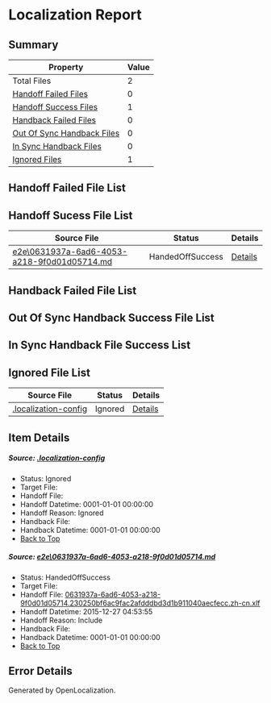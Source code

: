 # <a name='report-top'></a> Localization Report

## Summary
 Property | Value 
 -------- | ----- 
 Total Files | 2
[ Handoff Failed Files ](#handoff-failed-list)| 0
[ Handoff Success Files ](#handoff-success-list)| 1
[ Handback Failed Files ](#handback-failed-list)| 0
[ Out Of Sync Handback Files ](#outofsync-handback-success-list)| 0
[ In Sync Handback Files ](#insync-handback-success-list)| 0
[ Ignored Files ](#ignored-list)| 1

## <a name='handoff-failed-list'></a> Handoff Failed File List

## <a name='handoff-success-list'></a> Handoff Sucess File List
 Source File | Status | Details 
 ----------- | ------ | ------- 
 [e2e\0631937a-6ad6-4053-a218-9f0d01d05714.md](https://github.com/OpenLocalizationTest/oltest/blob/10bb50b1ace08caf73eb92105fbf67267feab14c/e2e/0631937a-6ad6-4053-a218-9f0d01d05714.md) | HandedOffSuccess | [Details](#56494da1d48f08682dc7e99276025f67f4c64b231)

## <a name='handback-failed-list'></a> Handback Failed File List

## <a name='outofsync-handback-success-list'></a> Out Of Sync Handback Success File List

## <a name='insync-handback-success-list'></a> In Sync Handback File Success List

## <a name='ignored-list'></a> Ignored File List
 Source File | Status | Details 
 ----------- | ------ | ------- 
 [.localization-config](https://github.com/OpenLocalizationTest/oltest/blob/10bb50b1ace08caf73eb92105fbf67267feab14c/.localization-config) | Ignored | [Details](#44c464a08dbf62d71471374c459d78e5fe18d7550)

## Item Details
##### <a name='44c464a08dbf62d71471374c459d78e5fe18d7550'></a> Source: [.localization-config](https://github.com/OpenLocalizationTest/oltest/blob/10bb50b1ace08caf73eb92105fbf67267feab14c/.localization-config)
* Status: Ignored
* Target File: 
* Handoff File: 
* Handoff Datetime: 0001-01-01 00:00:00
* Handoff Reason: Ignored
* Handback File: 
* Handback Datetime: 0001-01-01 00:00:00
* [Back to Top](#report-top)

##### <a name='56494da1d48f08682dc7e99276025f67f4c64b231'></a> Source: [e2e\0631937a-6ad6-4053-a218-9f0d01d05714.md](https://github.com/OpenLocalizationTest/oltest/blob/10bb50b1ace08caf73eb92105fbf67267feab14c/e2e/0631937a-6ad6-4053-a218-9f0d01d05714.md)
* Status: HandedOffSuccess
* Target File: 
* Handoff File: [0631937a-6ad6-4053-a218-9f0d01d05714.230250bf6ac9fac2afdddbd3d1b911040aecfecc.zh-cn.xlf](https://github.com/OpenLocalizationTestOrg/olhandoff/blob/b5eda999dc528c6dcc141b6e92e19fde4a2f2eef/ol-handoff/OpenLocalizationTestOrg/oltest.zh-cn/qimu/0631937a-6ad6-4053-a218-9f0d01d05714.230250bf6ac9fac2afdddbd3d1b911040aecfecc.zh-cn.xlf)
* Handoff Datetime: 2015-12-27 04:53:55
* Handoff Reason: Include
* Handback File: 
* Handback Datetime: 0001-01-01 00:00:00
* [Back to Top](#report-top)


## Error Details

Generated by OpenLocalization.
